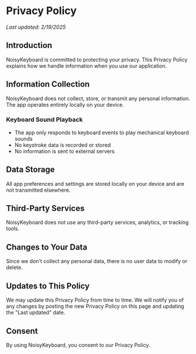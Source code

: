 # Privacy Policy

*Last updated: 2/19/2025*

## Introduction

NoisyKeyboard is committed to protecting your privacy. This Privacy Policy explains how we handle information when you use our application.

## Information Collection

NoisyKeyboard does not collect, store, or transmit any personal information. The app operates entirely locally on your device.

### Keyboard Sound Playback
- The app only responds to keyboard events to play mechanical keyboard sounds
- No keystroke data is recorded or stored
- No information is sent to external servers

## Data Storage

All app preferences and settings are stored locally on your device and are not transmitted elsewhere.

## Third-Party Services

NoisyKeyboard does not use any third-party services, analytics, or tracking tools.

## Changes to Your Data

Since we don't collect any personal data, there is no user data to modify or delete.

## Updates to This Policy

We may update this Privacy Policy from time to time. We will notify you of any changes by posting the new Privacy Policy on this page and updating the "Last updated" date.

## Consent

By using NoisyKeyboard, you consent to our Privacy Policy.

